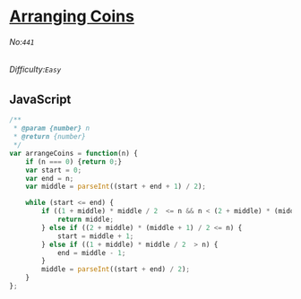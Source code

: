 # [Arranging Coins](https://leetcode.com/problems/arranging-coins/#/description)
###### No:`441`
###### Difficulty:`Easy`
## JavaScript


```js
/**
 * @param {number} n
 * @return {number}
 */
var arrangeCoins = function(n) {
    if (n === 0) {return 0;}
    var start = 0;
    var end = n;
    var middle = parseInt((start + end + 1) / 2);

    while (start <= end) {
        if ((1 + middle) * middle / 2  <= n && n < (2 + middle) * (middle + 1) / 2) {
            return middle;
        } else if ((2 + middle) * (middle + 1) / 2 <= n) {
            start = middle + 1;
        } else if ((1 + middle) * middle / 2  > n) {
            end = middle - 1;
        }
        middle = parseInt((start + end) / 2);
    }
};

```
